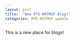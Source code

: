 ```yaml
---
layout: post
title:  "New RTE-RRTMGP Blog!"
categories: RTE-RRTMGP update
---
```

This is a new place for blogs!
